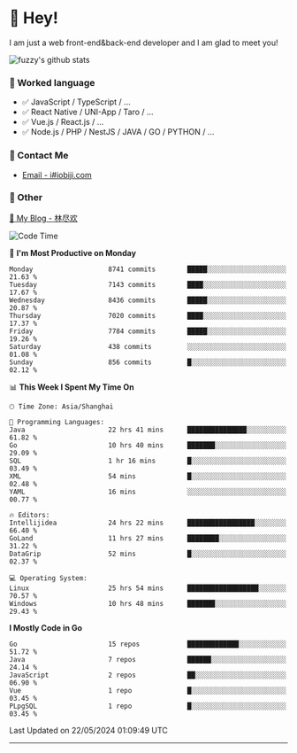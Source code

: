 # 👋 Hey!

I am just a web front-end&back-end developer and I am glad to meet you!

![fuzzy's github stats](https://github-readme-stats.vercel.app/api?username=JaydenForYou&&show_icons=true&&title_color=1abc9c&&icon_color=1abc9c)


### 📝 Worked language

- ✅ JavaScript / TypeScript / ...
- ✅ React Native / UNI-App / Taro / ...
- ✅ Vue.js / React.js / ...
- ✅ Node.js / PHP / NestJS / JAVA / GO / PYTHON / ...

### 📮 Contact Me

- [Email - i#iobiji.com](mailto:i@iobiji.com)


### 🤪 Other

[📌 My Blog - 林尽欢](https://iobiji.com)

<!--START_SECTION:waka-->
![Code Time](http://img.shields.io/badge/Code%20Time-601%20hrs%2025%20mins-blue)

📅 **I'm Most Productive on Monday** 

```text
Monday                   8741 commits        █████░░░░░░░░░░░░░░░░░░░░   21.63 % 
Tuesday                  7143 commits        ████░░░░░░░░░░░░░░░░░░░░░   17.67 % 
Wednesday                8436 commits        █████░░░░░░░░░░░░░░░░░░░░   20.87 % 
Thursday                 7020 commits        ████░░░░░░░░░░░░░░░░░░░░░   17.37 % 
Friday                   7784 commits        █████░░░░░░░░░░░░░░░░░░░░   19.26 % 
Saturday                 438 commits         ░░░░░░░░░░░░░░░░░░░░░░░░░   01.08 % 
Sunday                   856 commits         █░░░░░░░░░░░░░░░░░░░░░░░░   02.12 % 
```


📊 **This Week I Spent My Time On** 

```text
🕑︎ Time Zone: Asia/Shanghai

💬 Programming Languages: 
Java                     22 hrs 41 mins      ███████████████░░░░░░░░░░   61.82 % 
Go                       10 hrs 40 mins      ███████░░░░░░░░░░░░░░░░░░   29.09 % 
SQL                      1 hr 16 mins        █░░░░░░░░░░░░░░░░░░░░░░░░   03.49 % 
XML                      54 mins             █░░░░░░░░░░░░░░░░░░░░░░░░   02.48 % 
YAML                     16 mins             ░░░░░░░░░░░░░░░░░░░░░░░░░   00.77 % 

🔥 Editors: 
Intellijidea             24 hrs 22 mins      █████████████████░░░░░░░░   66.40 % 
GoLand                   11 hrs 27 mins      ████████░░░░░░░░░░░░░░░░░   31.22 % 
DataGrip                 52 mins             █░░░░░░░░░░░░░░░░░░░░░░░░   02.37 % 

💻 Operating System: 
Linux                    25 hrs 54 mins      ██████████████████░░░░░░░   70.57 % 
Windows                  10 hrs 48 mins      ███████░░░░░░░░░░░░░░░░░░   29.43 % 
```

**I Mostly Code in Go** 

```text
Go                       15 repos            █████████████░░░░░░░░░░░░   51.72 % 
Java                     7 repos             ██████░░░░░░░░░░░░░░░░░░░   24.14 % 
JavaScript               2 repos             ██░░░░░░░░░░░░░░░░░░░░░░░   06.90 % 
Vue                      1 repo              █░░░░░░░░░░░░░░░░░░░░░░░░   03.45 % 
PLpgSQL                  1 repo              █░░░░░░░░░░░░░░░░░░░░░░░░   03.45 % 
```




 Last Updated on 22/05/2024 01:09:49 UTC
<!--END_SECTION:waka-->
---
